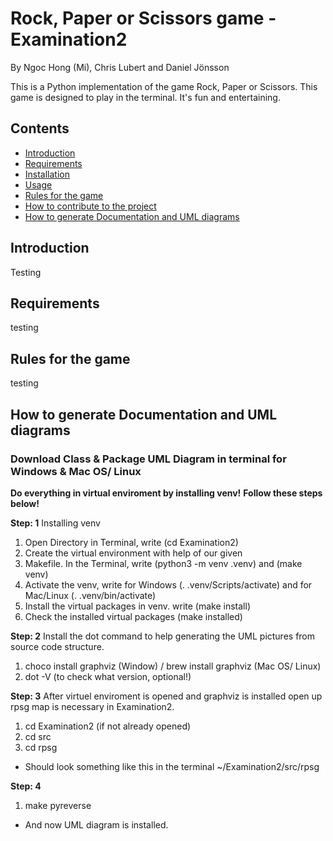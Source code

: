 # Rock, Paper or Scissors game - Examination2 

By Ngoc Hong (Mi), Chris Lubert and Daniel Jönsson

This is a Python implementation of the game Rock, Paper or Scissors. This game is designed to play in the terminal. It's fun and entertaining.

## Contents
- [Introduction](#introduction)
- [Requirements](#requirements)
- [Installation](#Installation)
- [Usage](#usage)
- [Rules for the game](#rules-for-the-game)
- [How to contribute to the project](#How-to-contribute-to-the-project) 
- [How to generate Documentation and UML diagrams](#documentation)



## Introduction
Testing

## Requirements
testing

## Rules for the game
testing

## How to generate Documentation and UML diagrams


### Download Class & Package UML Diagram in terminal for Windows & Mac OS/ Linux
**Do everything in virtual enviroment by installing venv!**
**Follow these steps below!**

**Step: 1** Installing venv
1. Open Directory in Terminal, write (cd Examination2)
2. Create the virtual environment with help of our given
3. Makefile. In the Terminal, write (python3 -m venv .venv) and (make venv)
4. Activate the venv, write for Windows (. .venv/Scripts/activate) and for Mac/Linux (. .venv/bin/activate)
4. Install the virtual packages in venv. write (make install)
5. Check the installed virtual packages (make installed)

**Step: 2**
Install the dot command to help generating the UML pictures from source code structure. 
1. choco install graphviz (Window) / brew install graphviz (Mac OS/ Linux)
2. dot -V (to check what version, optional!)

**Step: 3**
After virtuel enviroment is opened and graphviz is installed open up rpsg map is necessary in Examination2.
1. cd Examination2 (if not already opened)
2. cd src
3. cd rpsg
* Should look something like this in the terminal ~/Examination2/src/rpsg

**Step: 4**
1. make pyreverse
* And now UML diagram is installed.